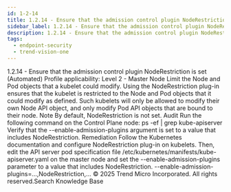 ```yaml
---
id: 1-2-14
title: 1.2.14 - Ensure that the admission control plugin NodeRestriction is set (Automated)
sidebar_label: 1.2.14 - Ensure that the admission control plugin NodeRestriction is set (Automated)
description: 1.2.14 - Ensure that the admission control plugin NodeRestriction is set (Automated)
tags:
  - endpoint-security
  - trend-vision-one
---
```


 1.2.14 - Ensure that the admission control plugin NodeRestriction is set (Automated) Profile applicability: Level 2 - Master Node Limit the Node and Pod objects that a kubelet could modify. Using the NodeRestriction plug-in ensures that the kubelet is restricted to the Node and Pod objects that it could modify as defined. Such kubelets will only be allowed to modify their own Node API object, and only modify Pod API objects that are bound to their node. Note By default, NodeRestriction is not set. Audit Run the following command on the Control Plane node: ps -ef | grep kube-apiserver Verify that the --enable-admission-plugins argument is set to a value that includes NodeRestriction. Remediation Follow the Kubernetes documentation and configure NodeRestriction plug-in on kubelets. Then, edit the API server pod specification file /etc/kubernetes/manifests/kube-apiserver.yaml on the master node and set the --enable-admission-plugins parameter to a value that includes NodeRestriction. --enable-admission-plugins=...,NodeRestriction,... © 2025 Trend Micro Incorporated. All rights reserved.Search Knowledge Base